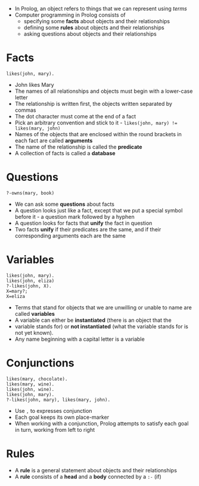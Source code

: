* In Prolog, an object refers to things that we can represent using *terms*
* Computer programming in Prolog consists of
	- specifying some **facts** about objects and their relationships
	- defining some **rules** about objects and their relationships
	- asking questions about objects and their relationships
# Facts
```
likes(john, mary).
```
* John likes Mary
* The names of all relationships and objects must begin with a lower-case letter
* The relationship is written first, the objects written separated by commas
* The dot character must come at the end of a fact
* Pick an arbitrary convention and stick to it - `likes(john, mary) !=
	likes(mary, john)`
* Names of the objects that are enclosed within the round brackets in each fact
	are called **arguments**
* The name of the relationship is called the **predicate**
* A collection of facts is called a **database**
# Questions
```
?-owns(mary, book)
```
* We can ask some **questions** about facts
* A question looks just like a fact, except that we put a special symbol before
	it - a question mark followed by a hyphen
* A question looks for facts that **unify** the fact in question
* Two facts **unify** if their predicates are the same, and if their
	corresponding arguments each are the same
# Variables
```
likes(john, mary).
likes(john, eliza)
?-likes(john, X).
X=mary?;
X=eliza
```
* Terms that stand for objects that we are unwilling or unable to name are
	called **variables**
* A variable can either be **instantiated** (there is an object that the
* variable stands for) or **not instantiated** (what the variable stands for is
	not yet known).
* Any name beginning with a capital letter is a variable
# Conjunctions
```
likes(mary, chocolate).
likes(mary, wine).
likes(john, wine).
likes(john, mary).
?-likes(john, mary), likes(mary, john).
```
* Use `,` to expresses conjunction
* Each goal keeps its own place-marker
* When working with a conjunction, Prolog attempts to satisfy each goal in turn,
	working from left to right
# Rules
* A **rule** is a general statement about objects and their relationships
* A **rule** consists of a **head** and  a **body** connected by a `:-` (if)

